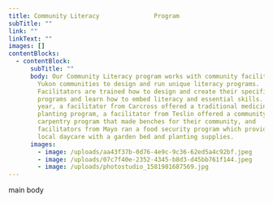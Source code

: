 ```yaml
---
title: Community Literacy               Program
subTitle: ""
link: ""
linkText: ""
images: []
contentBlocks:
  - contentBlock:
      subTitle: ""
      body: Our Community Literacy program works with community facilitators from
        Yukon communities to design and run unique literacy programs.
        Facilitators are trained how to design and create their specific
        programs and learn how to embed literacy and essential skills. This past
        year, a facilitator from Carcross offered a traditional medicine and
        planting program, a facilitator from Teslin offered a community
        carpentry program that made benches for their community, and
        facilitators from Mayo ran a food security program which provided the
        local daycare with a garden bed and planting supplies.
      images:
        - image: /uploads/aa43f37b-0d76-4e9c-9c36-62ed5a4c92bf.jpeg
        - image: /uploads/07c7f40e-2352-4345-b8d3-d45bb761f144.jpeg
        - image: /uploads/photostudio_1581981687569.jpg
---
```

main body
